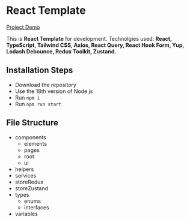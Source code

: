 # React Template

[Project Demo](https://dimarogkov.github.io/react-template)

This is **React Template** for development. Technolgies used: **React, TypeScript, Tailwind CSS, Axios, React Query, React Hook Form, Yup, Lodash Debounce, Redux Toolkit, Zustand.**

## Installation Steps

-   Download the repository
-   Use the 18th version of Node.js
-   Run `npm i`
-   Run `npm run start`

## File Structure

-   components
    -   elements
    -   pages
    -   root
    -   ui
-   helpers
-   services
-   storeRedux
-   storeZustand
-   types
    -   enums
    -   interfaces
-   variables
